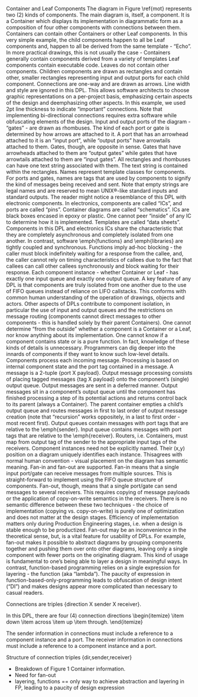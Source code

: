 Container and Leaf Components
The diagram in Figure \ref{mot} represents two (2) kinds of components.
The main diagram is, itself, a component. It is a Container which displays its implementation in diagrammatic form as a composition of four other components with connections between them.
Containers can contain other Containers or other Leaf components. In this very simple example, the child components happen to all be Leaf components and, happen to all be derived from the same template - “Echo”. In more practical drawings, this is not usually the case - Containers generally contain components derived from a variety of templates
Leaf components contain executable code. Leaves do not contain other components.
Children components are drawn as rectangles and contain other, smaller rectangles representing input and output ports for each child component.
Connections are one-way and are drawn as arrows. Line width and style are ignored in this DPL. This allows software architects to choose graphic representations on a per-project basis, emphasizing certain aspects of the design and deemphasizing other aspects. In this example, we used 2pt line thickness to indicate “important” connections. Note that implementing bi-directional connections requires extra software while obfuscating elements of the design.
Input and output ports of the diagram - “gates” - are drawn as rhombuses. 
The kind of each port or gate is determined by how arrows are attached to it. A port that has an arrowhead attached to it is an “input port”, while “output ports” have arrowtails attached to them. Gates, though, are opposite in sense. Gates that have arrowheads attached to them are “output gates” while gates that have arrowtails attached to them are “input gates”.
All rectangles and rhombuses can have one text string associated with them. The text string is contained within the rectangles. Names represent template classes for components. For ports and gates, names are tags that are used by components to signify the kind of messages being received and sent. Note that empty strings are legal names and are reserved to mean UNIX®-like standard inputs and standard outputs.
The reader might notice a resemblance of this DPL with electronic components. In electronics, components are called “ICs”, and ports are called “pins”. Container diagrams are called “schematics”. ICs are black boxes encased in epoxy or plastic. One cannot peer “inside” of any IC to determine how it is implemented. Templates are called “data sheets”. Components in this DPL and electronics ICs share the characteristic that they are completely asynchronous and completely isolated from one another. In contrast, software \emph{functions} and \emph{libraries} are tightly coupled and synchronous. Functions imply ad-hoc blocking - the caller must block indefinitely waiting for a response from the callee, and, the caller cannot rely on timing characteristics of callees due to the fact that callees can call other callees synchronously and block waiting for their response. 
Each component instance - whether Container or Leaf - has exactly one input queue and exactly one output queue.
A key feature of any DPL is that components are truly isolated from one another due to the use of FIFO queues instead of reliance on LIFO callstacks. This conforms with common human understanding of the operation of drawings, objects and actors. Other aspects of DPLs contribute to component isolation, in particular the use of input and output queues and the restrictions on message routing (components cannot direct messages to other components - this is handled solely by their parent Containers).
One cannot determine “from the outside” whether a component is a Container or a Leaf, nor know anything about its implementation. One cannot know if a component contains state or is a pure function. In fact, knowledge of these kinds of details is unnecessary. Programmers can dig deeper into the innards of components if they want to know such low-level details.
Components process each incoming message. Processing is based on internal component state and the port tag contained in a message. A message is a 2-tuple {port X payload}.
Output message processing consists of placing tagged messages {tag X payload} onto the component’s (single) output queue. Output messages are sent in a deferred manner. Output messages sit in a component’s output queue until the component has finished processing a step of its potential actions and returns control back to its parent (always a Container). The parent container empties a child’s output queue and routes messages in first to last order of output message creation (note that “recursion” works oppositely, in a last to first order - most recent first).
Output queues contain messages with port tags that are relative to the \emph{sender}. Input queue contains messages with port tags that are relative to the \emph{receiver}. Routers, i.e. Containers, must map from output tag of the sender to the appropriate input tags of the receivers.
Component instances need not be explicitly named. Their (x,y) position on a diagram uniquely identifies each instance. Thisagrees with normal human convention - visual placement on the diagram has semantic meaning.
Fan-in and fan-out are supported. Fan-in means that a single input port/gate can receive messages from multiple sources. This is straight-forward to implement using the FIFO queue structure of components. Fan-out, though, means that a single port/gate can send messages to several receivers. This requires copying of message payloads or the application of copy-on-write semantics in the receivers. There is no semantic difference between these two techniques - the choice of implementation (copying vs. copy-on-write) is purely one of optimization and does not matter at the design stages. Efficiency of implementation matters only during Production Engineering stages, i.e. when a design is stable enough to be productized.
Fan-out may be an inconvenience in the theoretical sense, but, is a vital feature for usability of DPLs. For example, fan-out makes it possible to abstract diagrams by grouping components together and pushing them over onto other diagrams, leaving only a single component with fewer ports on the originating diagram. This kind of usage is fundamental to one’s being able to layer a design in meaningful ways. In contrast, function-based programming relies on a single expression for layering - the function (aka “lambda”). The paucity of expression in function-based-only-programming leads to obfuscation of design intent (“DI”) and makes designs appear more complicated than necessary to casual readers.

Connections are triples {direction X sender X receiver}.

In this DPL, there are four (4) connection directions
\begin{itemize}
\item down
\item across
\item up
\item through.
\end{itemize}

The sender information in connections must include a reference to a component instance and a port.
The receiver information in connections must include a reference to a component instance and a port.

Structure of connection triples {dir,sender,receiver}


- Breakdown of Figure 1 Container information.
- Need for fan-out
- layering, functions == only way to achieve abstraction and layering in FP, leading to a paucity of design expression
